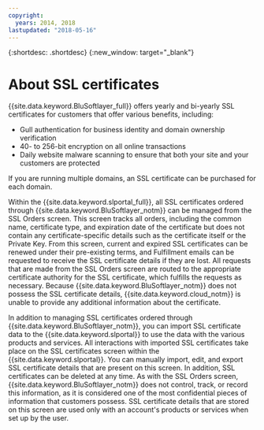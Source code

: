 ```yaml
---
copyright:
  years: 2014, 2018
lastupdated: "2018-05-16"
---
```


{:shortdesc: .shortdesc}
{:new_window: target="_blank"}

# About SSL certificates

{{site.data.keyword.BluSoftlayer_full}} offers yearly and bi-yearly SSL certificates for customers that offer various benefits, including:

* Gull authentication for business identity and domain ownership verification
* 40- to 256-bit encryption on all online transactions
* Daily website malware scanning to ensure that both your site and your customers are protected

If you are running multiple domains, an SSL certificate can be purchased for each domain.

Within the {{site.data.keyword.slportal_full}}, all SSL certificates ordered through {{site.data.keyword.BluSoftlayer_notm}} can be managed from the SSL Orders screen. This screen tracks all orders, including the common name, certificate type, and expiration date of the certificate but does not contain any certificate-specific details such as the certificate itself or the Private Key. From this screen, current and expired SSL certificates can be renewed under their pre-existing terms, and Fulfillment emails can be requested to receive the SSL certificate details if they are lost. All requests that are made from the SSL Orders screen are routed to the appropriate certificate authority for the SSL certificate, which fulfills the requests as necessary. Because {{site.data.keyword.BluSoftlayer_notm}} does not possess the SSL certificate details, {{site.data.keyword.cloud_notm}} is unable to provide any additional information about the certificate.

In addition to managing SSL certificates ordered through {{site.data.keyword.BluSoftlayer_notm}}, you can import SSL certificate data to the {{site.data.keyword.slportal}} to use the data with the various products and services. All interactions with imported SSL certificates take place on the SSL certificates screen within the {{site.data.keyword.slportal}}. You can manually import, edit, and export SSL certificate details that are present on this screen. In addition, SSL certificates can be deleted at any time. As with the SSL Orders screen, {{site.data.keyword.BluSoftlayer_notm}} does not control, track, or record this information, as it is considered one of the most confidential pieces of information that customers possess. SSL certificate details that are stored on this screen are used only with an account's products or services when set up by the user.

